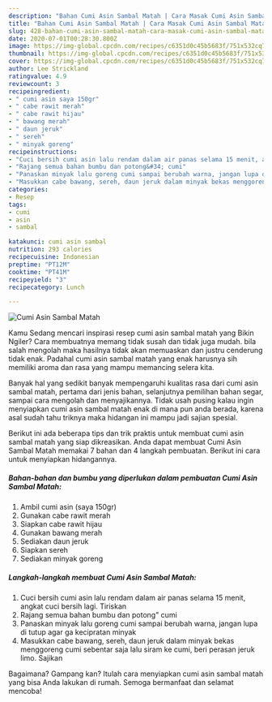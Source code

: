 ```yaml
---
description: "Bahan Cumi Asin Sambal Matah | Cara Masak Cumi Asin Sambal Matah Yang Menggugah Selera"
title: "Bahan Cumi Asin Sambal Matah | Cara Masak Cumi Asin Sambal Matah Yang Menggugah Selera"
slug: 428-bahan-cumi-asin-sambal-matah-cara-masak-cumi-asin-sambal-matah-yang-menggugah-selera
date: 2020-07-01T00:28:30.800Z
image: https://img-global.cpcdn.com/recipes/c6351d0c45b5683f/751x532cq70/cumi-asin-sambal-matah-foto-resep-utama.jpg
thumbnail: https://img-global.cpcdn.com/recipes/c6351d0c45b5683f/751x532cq70/cumi-asin-sambal-matah-foto-resep-utama.jpg
cover: https://img-global.cpcdn.com/recipes/c6351d0c45b5683f/751x532cq70/cumi-asin-sambal-matah-foto-resep-utama.jpg
author: Lee Strickland
ratingvalue: 4.9
reviewcount: 3
recipeingredient:
- " cumi asin saya 150gr"
- " cabe rawit merah"
- " cabe rawit hijau"
- " bawang merah"
- " daun jeruk"
- " sereh"
- " minyak goreng"
recipeinstructions:
- "Cuci bersih cumi asin lalu rendam dalam air panas selama 15 menit, angkat cuci bersih lagi. Tiriskan"
- "Rajang semua bahan bumbu dan potong&#34; cumi"
- "Panaskan minyak lalu goreng cumi sampai berubah warna, jangan lupa di tutup agar ga kecipratan minyak"
- "Masukkan cabe bawang, sereh, daun jeruk dalam minyak bekas menggoreng cumi sebentar saja lalu siram ke cumi, beri perasan jeruk limo. Sajikan"
categories:
- Resep
tags:
- cumi
- asin
- sambal

katakunci: cumi asin sambal 
nutrition: 293 calories
recipecuisine: Indonesian
preptime: "PT12M"
cooktime: "PT41M"
recipeyield: "3"
recipecategory: Lunch

---
```



![Cumi Asin Sambal Matah](https://img-global.cpcdn.com/recipes/c6351d0c45b5683f/751x532cq70/cumi-asin-sambal-matah-foto-resep-utama.jpg)

Kamu Sedang mencari inspirasi resep cumi asin sambal matah yang Bikin Ngiler? Cara membuatnya memang tidak susah dan tidak juga mudah. bila salah mengolah maka hasilnya tidak akan memuaskan dan justru cenderung tidak enak. Padahal cumi asin sambal matah yang enak harusnya sih memiliki aroma dan rasa yang mampu memancing selera kita.

Banyak hal yang sedikit banyak mempengaruhi kualitas rasa dari cumi asin sambal matah, pertama dari jenis bahan, selanjutnya pemilihan bahan segar, sampai cara mengolah dan menyajikannya. Tidak usah pusing kalau ingin menyiapkan cumi asin sambal matah enak di mana pun anda berada, karena asal sudah tahu triknya maka hidangan ini mampu jadi sajian spesial.




Berikut ini ada beberapa tips dan trik praktis untuk membuat cumi asin sambal matah yang siap dikreasikan. Anda dapat membuat Cumi Asin Sambal Matah memakai 7 bahan dan 4 langkah pembuatan. Berikut ini cara untuk menyiapkan hidangannya.

<!--inarticleads1-->

##### Bahan-bahan dan bumbu yang diperlukan dalam pembuatan Cumi Asin Sambal Matah:

1. Ambil  cumi asin (saya 150gr)
1. Gunakan  cabe rawit merah
1. Siapkan  cabe rawit hijau
1. Gunakan  bawang merah
1. Sediakan  daun jeruk
1. Siapkan  sereh
1. Sediakan  minyak goreng




<!--inarticleads2-->

##### Langkah-langkah membuat Cumi Asin Sambal Matah:

1. Cuci bersih cumi asin lalu rendam dalam air panas selama 15 menit, angkat cuci bersih lagi. Tiriskan
1. Rajang semua bahan bumbu dan potong&#34; cumi
1. Panaskan minyak lalu goreng cumi sampai berubah warna, jangan lupa di tutup agar ga kecipratan minyak
1. Masukkan cabe bawang, sereh, daun jeruk dalam minyak bekas menggoreng cumi sebentar saja lalu siram ke cumi, beri perasan jeruk limo. Sajikan




Bagaimana? Gampang kan? Itulah cara menyiapkan cumi asin sambal matah yang bisa Anda lakukan di rumah. Semoga bermanfaat dan selamat mencoba!
